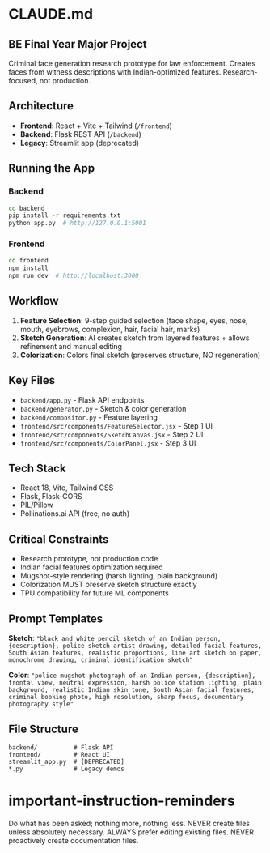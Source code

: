 # CLAUDE.md

## BE Final Year Major Project
Criminal face generation research prototype for law enforcement. Creates faces from witness descriptions with Indian-optimized features. Research-focused, not production.

## Architecture
- **Frontend**: React + Vite + Tailwind (`/frontend`)
- **Backend**: Flask REST API (`/backend`)
- **Legacy**: Streamlit app (deprecated)

## Running the App

### Backend
```bash
cd backend
pip install -r requirements.txt
python app.py  # http://127.0.0.1:5001
```

### Frontend
```bash
cd frontend
npm install
npm run dev  # http://localhost:3000
```

## Workflow
1. **Feature Selection**: 9-step guided selection (face shape, eyes, nose, mouth, eyebrows, complexion, hair, facial hair, marks)
2. **Sketch Generation**: AI creates sketch from layered features + allows refinement and manual editing
3. **Colorization**: Colors final sketch (preserves structure, NO regeneration)

## Key Files
- `backend/app.py` - Flask API endpoints
- `backend/generator.py` - Sketch & color generation
- `backend/compositor.py` - Feature layering
- `frontend/src/components/FeatureSelector.jsx` - Step 1 UI
- `frontend/src/components/SketchCanvas.jsx` - Step 2 UI
- `frontend/src/components/ColorPanel.jsx` - Step 3 UI

## Tech Stack
- React 18, Vite, Tailwind CSS
- Flask, Flask-CORS
- PIL/Pillow
- Pollinations.ai API (free, no auth)

## Critical Constraints
- Research prototype, not production code
- Indian facial features optimization required
- Mugshot-style rendering (harsh lighting, plain background)
- Colorization MUST preserve sketch structure exactly
- TPU compatibility for future ML components

## Prompt Templates

**Sketch**: `"black and white pencil sketch of an Indian person, {description}, police sketch artist drawing, detailed facial features, South Asian features, realistic proportions, line art sketch on paper, monochrome drawing, criminal identification sketch"`

**Color**: `"police mugshot photograph of an Indian person, {description}, frontal view, neutral expression, harsh police station lighting, plain background, realistic Indian skin tone, South Asian facial features, criminal booking photo, high resolution, sharp focus, documentary photography style"`

## File Structure
```
backend/          # Flask API
frontend/         # React UI
streamlit_app.py  # [DEPRECATED]
*.py              # Legacy demos
```

# important-instruction-reminders
Do what has been asked; nothing more, nothing less.
NEVER create files unless absolutely necessary.
ALWAYS prefer editing existing files.
NEVER proactively create documentation files.
